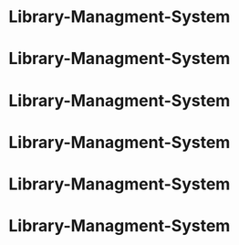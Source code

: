 # Library-Managment-System
# Library-Managment-System
# Library-Managment-System
# Library-Managment-System
# Library-Managment-System
# Library-Managment-System
